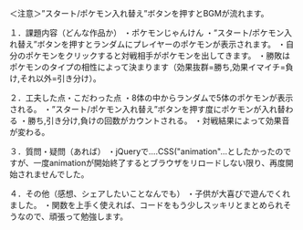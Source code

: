 ＜注意＞”スタート/ポケモン入れ替え”ボタンを押すとBGMが流れます。  

１．課題内容（どんな作品か）
・ポケモンじゃんけん
・”スタート/ポケモン入れ替え”ボタンを押すとランダムにプレイヤーのポケモンが表示されます。
・自分のポケモンをクリックすると対戦相手がポケモンを出してきます。
・勝敗はポケモンのタイプの相性によって決まります（効果抜群=勝ち,効果イマイチ=負け,それ以外=引き分け）。

２．工夫した点・こだわった点
・8体の中からランダムで5体のポケモンが表示される。
・”スタート/ポケモン入れ替え”ボタンを押す度にポケモンが入れ替わる
・勝ち,引き分け,負けの回数がカウントされる。
・対戦結果によって効果音が変わる。

３．質問・疑問（あれば）
・jQueryで….CSS("animation"…としたかったのですが、一度animationが開始終了するとブラウザをリロードしない限り、再度開始されませんでした。

４．その他（感想、シェアしたいことなんでも）
・子供が大喜びで遊んでくれました。
・関数を上手く使えれば、コードをもう少しスッキリとまとめられそうなので、頑張って勉強します。
